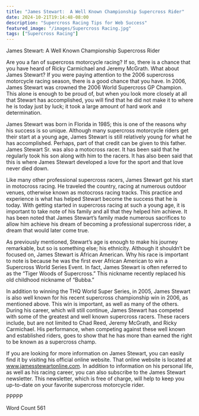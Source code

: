 ```yaml
---
title: "James Stewart:  A Well Known Championship Supercross Rider"
date: 2024-10-21T19:14:48-08:00
description: "Supercross Racing Tips for Web Success"
featured_image: "/images/Supercross Racing.jpg"
tags: ["Supercross Racing"]
---
```


James Stewart:  A Well Known Championship Supercross Rider

Are you a fan of supercross motorcycle racing?  If so, there is a chance that you have heard of Ricky Carmichael and Jeremy McGrath.  What about James Stewart?  If you were paying attention to the 2006 supercross motorcycle racing season, there is a good chance that you have.  In 2006, James Stewart was crowned the 2006 World Supercross GP Champion. This alone is enough to be proud of, but when you look more closely at all that Stewart has accomplished, you will find that he did not make it to where he is today just by luck; it took a large amount of hard work and determination.

James Stewart was born in Florida in 1985; this is one of the reasons why his success is so unique. Although many supercross motorcycle riders get their start at a young age, James Stewart is still relatively young for what he has accomplished. Perhaps, part of that credit can be given to this father.  James Stewart Sr. was also a motocross racer.  It has been said that he regularly took his son along with him to the racers.  It has also been said that this is where James Stewart developed a love for the sport and that love never died down.

Like many other professional supercross racers, James Stewart got his start in motocross racing.  He traveled the country, racing at numerous outdoor venues, otherwise known as motocross racing tracks. This practice and experience is what has helped Stewart become the success that he is today.  With getting started in supercross racing at such a young age, it is important to take note of his family and all that they helped him achieve.  It has been noted that James Stewart’s family made numerous sacrifices to allow him achieve his dream of becoming a professional supercross rider, a dream that would later come true.  

As previously mentioned, Stewart’s age is enough to make his journey remarkable, but so is something else; his ethnicity.  Although it shouldn’t be focused on, James Stewart is African American.  Why his race is important to note is because he was the first ever African American to win a Supercross World Series Event.  In fact, James Stewart is often referred to as the “Tiger Woods of Supercross.”  This nickname recently replaced his old childhood nickname of “Bubba.”

In addition to winning the THQ World Super Series, in 2005, James Stewart is also well known for his recent supercross championship win in 2006, as mentioned above.  This win is important, as well as many of the others.  During his career, which will still continue, James Stewart has competed with some of the greatest and well known supercross racers. These racers include, but are not limited to Chad Reed, Jeremy McGrath, and Ricky Carmichael.  His performance, when competing against these well known and established riders, goes to show that he has more than earned the right to be known as a supercross champ.  

If you are looking for more information on James Stewart, you can easily find it by visiting his official online website. That online website is located at www.jamesstewartonline.com.  In addition to information on his personal life, as well as his racing career, you can also subscribe to the James Stewart newsletter. This newsletter, which is free of charge, will help to keep you up-to-date on your favorite supercross motorcycle rider.

PPPPP

Word Count 561

